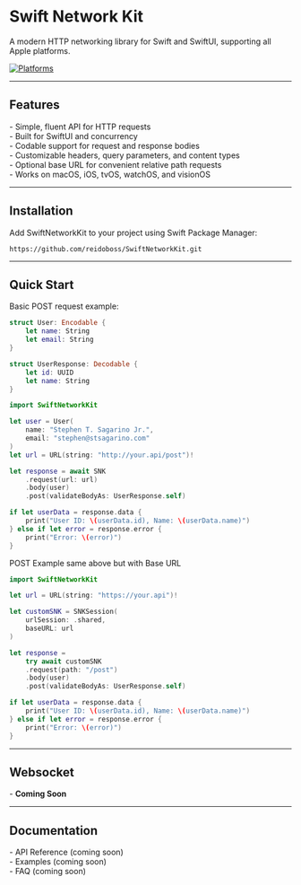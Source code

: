 
# Swift Network Kit

A modern HTTP networking library for Swift and SwiftUI, supporting all Apple platforms.

[![Platforms](https://img.shields.io/badge/Platforms-macOS_iOS_tvOS_watchOS_visionOS-yellowgreen?style=flat-square)](https://img.shields.io/badge/Platforms-macOS_iOS_tvOS_watchOS_visionOS-green?style=flat-square)


---

## Features

\- Simple, fluent API for HTTP requests  
\- Built for SwiftUI and concurrency  
\- Codable support for request and response bodies  
\- Customizable headers, query parameters, and content types  
\- Optional base URL for convenient relative path requests  
\- Works on macOS, iOS, tvOS, watchOS, and visionOS

---

## Installation

Add SwiftNetworkKit to your project using Swift Package Manager:

```
https://github.com/reidoboss/SwiftNetworkKit.git
```

---

## Quick Start

Basic POST request example:
```swift
struct User: Encodable {
    let name: String
    let email: String
}

struct UserResponse: Decodable {
    let id: UUID
    let name: String
}
```

```swift
import SwiftNetworkKit

let user = User(
    name: "Stephen T. Sagarino Jr.",
    email: "stephen@stsagarino.com"
)
let url = URL(string: "http://your.api/post")!

let response = await SNK
    .request(url: url)
    .body(user)
    .post(validateBodyAs: UserResponse.self)

if let userData = response.data {
    print("User ID: \(userData.id), Name: \(userData.name)")
} else if let error = response.error {
    print("Error: \(error)")
}
```
POST Example same above but with Base URL
```swift
import SwiftNetworkKit

let url = URL(string: "https://your.api")!

let customSNK = SNKSession(
    urlSession: .shared,
    baseURL: url
)

let response =
    try await customSNK
    .request(path: "/post")
    .body(user)
    .post(validateBodyAs: UserResponse.self)

if let userData = response.data {
    print("User ID: \(userData.id), Name: \(userData.name)")
} else if let error = response.error {
    print("Error: \(error)")
}
```

---

## Websocket
\- **Coming Soon**

---

## Documentation

\- API Reference (coming soon)  
\- Examples (coming soon)  
\- FAQ (coming soon)
